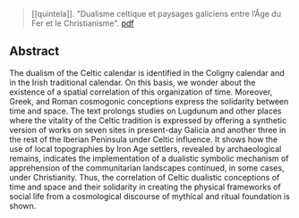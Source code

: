 > [[quintela]]. "Dualisme celtique et paysages galiciens entre l’Âge du Fer et le Christianisme". [pdf](a/m-quintela2018a.pdf)

## Abstract
The dualism of the Celtic calendar is identified in the Coligny calendar and in the Irish traditional calendar. On this basis, we wonder about the existence of a spatial correlation of this organization of time. Moreover, Greek, and Roman cosmogonic conceptions express the solidarity between time and space. The text prolongs studies on Lugdunum and other places where the vitality of the Celtic tradition is expressed by offering a synthetic version of works on seven sites in present-day Galicia and another three in the rest of the Iberian Peninsula under Celtic influence. It shows how the use of local topographies by Iron Age settlers, revealed by archaeological remains, indicates the implementation of a dualistic symbolic mechanism of apprehension of the communitarian landscapes continued, in some cases, under Christianity. Thus, the correlation of Celtic dualistic conceptions of time and space and their solidarity in creating the physical frameworks of social life from a cosmological discourse of mythical and ritual foundation is shown.